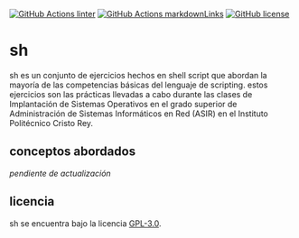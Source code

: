 [![GitHub Actions linter](https://github.com/rodrigobelloso/sh/actions/workflows/linter.yml/badge.svg)](https://github.com/rodrigobelloso/sh/actions/workflows/linter.yml) [![GitHub Actions markdownLinks](https://github.com/rodrigobelloso/sh/actions/workflows/markdownLinks.yml/badge.svg)](https://github.com/rodrigobelloso/sh/actions/workflows/markdownLinks.yml) [![GitHub license](https://img.shields.io/badge/license-GPL_3.0-yellow.svg)](./LICENSE)

# sh

sh es un conjunto de ejercicios hechos en shell script que abordan la mayoría de las competencias básicas del lenguaje de scripting.
estos ejercicios son las prácticas llevadas a cabo durante las clases de Implantación de Sistemas Operativos en el grado superior de Administración de Sistemas Informáticos en Red (ASIR) en el Instituto Politécnico Cristo Rey.

## conceptos abordados

_pendiente de actualización_

## licencia

sh se encuentra bajo la licencia [GPL-3.0]('./LICENSE').
